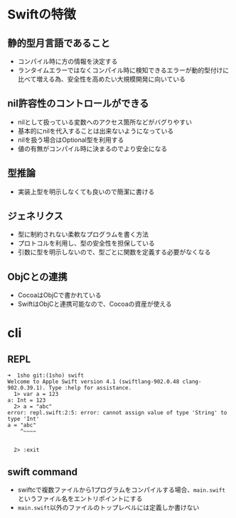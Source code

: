 # Swiftの特徴
## 静的型月言語であること
* コンパイル時に方の情報を決定する
* ランタイムエラーではなくコンパイル時に検知できるエラーが動的型付けに比べて増える為、安全性を高めたい大規模開発に向いている
## nil許容性のコントロールができる
* nilとして扱っている変数へのアクセス箇所などがバグりやすい
* 基本的にnilを代入することは出来ないようになっている
* nilを扱う場合はOptional型を利用する
* 値の有無がコンパイル時に決まるのでより安全になる
## 型推論
* 実装上型を明示しなくても良いので簡潔に書ける
## ジェネリクス
* 型に制約されない柔軟なプログラムを書く方法
* プロトコルを利用し、型の安全性を担保している
* 引数に型を明示しないので、型ごとに関数を定義する必要がなくなる
## ObjCとの連携
* CocoaはObjCで書かれている
* SwiftはObjCと連携可能なので、Cocoaの資産が使える

# cli
## REPL
```
➜  1sho git:(1sho) swift
Welcome to Apple Swift version 4.1 (swiftlang-902.0.48 clang-902.0.39.1). Type :help for assistance.
  1> var a = 123
a: Int = 123
  2> a = "abc"
error: repl.swift:2:5: error: cannot assign value of type 'String' to type 'Int'
a = "abc"
    ^~~~~


  2> :exit
```

## swift command
* swiftcで複数ファイルから1プログラムをコンパイルする場合、`main.swift`というファイル名をエントリポイントにする
* `main.swift`以外のファイルのトップレベルには定義しか書けない

